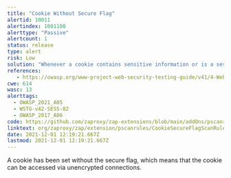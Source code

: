 ```yaml
---
title: "Cookie Without Secure Flag"
alertid: 10011
alertindex: 1001100
alerttype: "Passive"
alertcount: 1
status: release
type: alert
risk: Low
solution: "Whenever a cookie contains sensitive information or is a session token, then it should always be passed using an encrypted channel. Ensure that the secure flag is set for cookies containing such sensitive information."
references:
   - https://owasp.org/www-project-web-security-testing-guide/v41/4-Web_Application_Security_Testing/06-Session_Management_Testing/02-Testing_for_Cookies_Attributes.html
cwe: 614
wasc: 13
alerttags: 
  - OWASP_2021_A05
  - WSTG-v42-SESS-02
  - OWASP_2017_A06
code: https://github.com/zaproxy/zap-extensions/blob/main/addOns/pscanrules/src/main/java/org/zaproxy/zap/extension/pscanrules/CookieSecureFlagScanRule.java
linktext: org/zaproxy/zap/extension/pscanrules/CookieSecureFlagScanRule.java
date: 2021-12-01 12:19:21.667Z
lastmod: 2021-12-01 12:19:21.667Z
---
```

A cookie has been set without the secure flag, which means that the cookie can be accessed via unencrypted connections.
